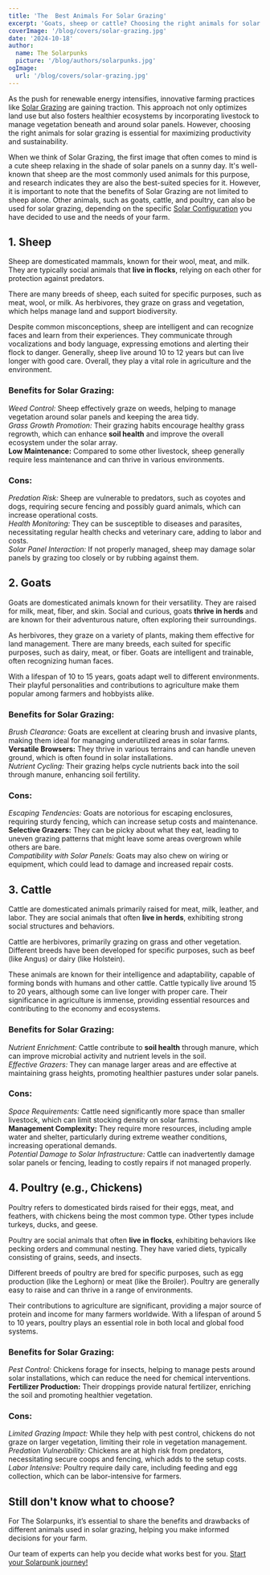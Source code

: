 ```yaml
---
title: 'The  Best Animals For Solar Grazing'
excerpt: 'Goats, sheep or cattle? Choosing the right animals for solar grazing is crucial for land productivity. In this post, we’ll explore these options and their benefits for sustainable farming.'
coverImage: '/blog/covers/solar-grazing.jpg'
date: '2024-10-18'
author:
  name: The Solarpunks
  picture: '/blog/authors/solarpunks.jpg'
ogImage:
  url: '/blog/covers/solar-grazing.jpg'
---
```


As the push for renewable energy intensifies, innovative farming practices like [Solar Grazing](/blog/agrivoltaics-categories) are gaining traction. This approach not only optimizes land use but also fosters healthier ecosystems by incorporating livestock to manage vegetation beneath and around solar panels. However, choosing the right animals for solar grazing is essential for maximizing productivity and sustainability.

When we think of Solar Grazing, the first image that often comes to mind is a cute sheep relaxing in the shade of solar panels on a sunny day. It's well-known that sheep are the most commonly used animals for this purpose, and research indicates they are also the best-suited species for it. However, it is important to note that the benefits of Solar Grazing are not limited to sheep alone. Other animals, such as goats, cattle, and poultry, can also be used for solar grazing, depending on the specific [Solar Configuration](/blog/solar-configurations) you have decided to use and the needs of your farm.

## 1. Sheep

Sheep are domesticated mammals, known for their wool, meat, and milk. They
are typically social animals that **live in flocks**, relying on each other for protection against predators.

There are many breeds of sheep, each suited for specific purposes, such as meat, wool, or milk. As herbivores, they graze on grass and vegetation, which helps manage land and support biodiversity.

Despite common misconceptions, sheep are intelligent and can recognize faces and learn from their experiences. They communicate through vocalizations and body language, expressing emotions and alerting their flock to danger. Generally, sheep live around 10 to 12 years but can live longer with good care. Overall, they play a vital role in agriculture and the environment.

### Benefits for Solar Grazing:

_Weed Control:_ Sheep effectively graze on weeds, helping to manage vegetation around solar panels and keeping the area tidy. \
_Grass Growth Promotion:_ Their grazing habits encourage healthy grass regrowth, which can enhance **soil health** and improve the overall ecosystem under the solar array. \
**Low Maintenance:** Compared to some other livestock, sheep generally require less maintenance and can thrive in various environments.

### Cons:

_Predation Risk:_ Sheep are vulnerable to predators, such as coyotes and dogs, requiring secure fencing and possibly guard animals, which can increase operational costs. \
_Health Monitoring:_ They can be susceptible to diseases and parasites, necessitating regular health checks and veterinary care, adding to labor and costs. \
_Solar Panel Interaction:_ If not properly managed, sheep may damage solar panels by grazing too closely or by rubbing against them.

## 2. Goats

Goats are domesticated animals known for their versatility. They are raised for milk, meat, fiber, and skin. Social and curious, goats **thrive in herds** and are known for their adventurous nature, often exploring their surroundings.

As herbivores, they graze on a variety of plants, making them effective for land management. There are many breeds, each suited for specific purposes, such as dairy, meat, or fiber. Goats are intelligent and trainable, often recognizing human faces.

With a lifespan of 10 to 15 years, goats adapt well to different environments. Their playful personalities and contributions to agriculture make them popular among farmers and hobbyists alike.

### Benefits for Solar Grazing:

_Brush Clearance:_ Goats are excellent at clearing brush and invasive plants, making them ideal for managing underutilized areas in solar farms. \
**Versatile Browsers:** They thrive in various terrains and can handle uneven ground, which is often found in solar installations. \
_Nutrient Cycling:_ Their grazing helps cycle nutrients back into the soil through manure, enhancing soil fertility.

### Cons:

_Escaping Tendencies:_ Goats are notorious for escaping enclosures, requiring sturdy fencing, which can increase setup costs and maintenance. \
**Selective Grazers:** They can be picky about what they eat, leading to uneven grazing patterns that might leave some areas overgrown while others are bare. \
_Compatibility with Solar Panels:_ Goats may also chew on wiring or equipment, which could lead to damage and increased repair costs.

## 3. Cattle

Cattle are domesticated animals primarily raised for meat, milk, leather, and labor. They are social animals that often **live in herds**, exhibiting strong social structures and behaviors.

Cattle are herbivores, primarily grazing on grass and other vegetation. Different breeds have been developed for specific purposes, such as beef (like Angus) or dairy (like Holstein).

These animals are known for their intelligence and adaptability, capable of forming bonds with humans and other cattle. Cattle typically live around 15 to 20 years, although some can live longer with proper care. Their significance in agriculture is immense, providing essential resources and contributing to the economy and ecosystems.

### Benefits for Solar Grazing:

_Nutrient Enrichment:_ Cattle contribute to **soil health** through manure, which can improve microbial activity and nutrient levels in the soil. \
_Effective Grazers:_ They can manage larger areas and are effective at maintaining grass heights, promoting healthier pastures under solar panels.

### Cons:

_Space Requirements:_ Cattle need significantly more space than smaller livestock, which can limit stocking density on solar farms. \
**Management Complexity:** They require more resources, including ample water and shelter, particularly during extreme weather conditions, increasing operational demands. \
_Potential Damage to Solar Infrastructure:_ Cattle can inadvertently damage solar panels or fencing, leading to costly repairs if not managed properly.

## 4. Poultry (e.g., Chickens)

Poultry refers to domesticated birds raised for their eggs, meat, and feathers, with chickens being the most common type. Other types include turkeys, ducks, and geese.

Poultry are social animals that often **live in flocks**, exhibiting behaviors like pecking orders and communal nesting. They have varied diets, typically consisting of grains, seeds, and insects.

Different breeds of poultry are bred for specific purposes, such as egg production (like the Leghorn) or meat (like the Broiler). Poultry are generally easy to raise and can thrive in a range of environments.

Their contributions to agriculture are significant, providing a major source of protein and income for many farmers worldwide. With a lifespan of around 5 to 10 years, poultry plays an essential role in both local and global food systems.

### Benefits for Solar Grazing:

_Pest Control:_ Chickens forage for insects, helping to manage pests around solar installations, which can reduce the need for chemical interventions. \
**Fertilizer Production:** Their droppings provide natural fertilizer, enriching the soil and promoting healthier vegetation.

### Cons:

_Limited Grazing Impact:_ While they help with pest control, chickens do not graze on larger vegetation, limiting their role in vegetation management. \
_Predation Vulnerability:_ Chickens are at high risk from predators, necessitating secure coops and fencing, which adds to the setup costs. \
_Labor Intensive:_ Poultry require daily care, including feeding and egg collection, which can be labor-intensive for farmers.

## Still don't know what to choose?

For The Solarpunks, it’s essential to share the benefits and drawbacks of different animals used in solar grazing, helping you make informed decisions for your farm.

Our team of experts can help you decide what works best for you. [Start your Solarpunk journey!](/onboarding)
